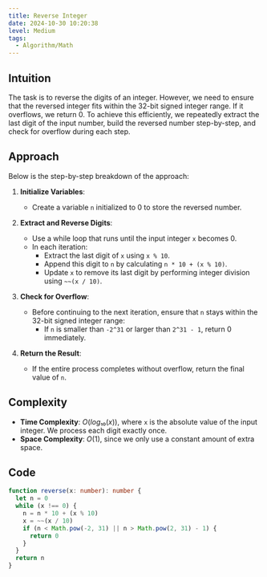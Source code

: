 ```yaml
---
title: Reverse Integer
date: 2024-10-30 10:20:38
level: Medium
tags:  
  - Algorithm/Math
---
```


## Intuition

The task is to reverse the digits of an integer. However, we need to ensure that the reversed integer fits within the 32-bit signed integer range. If it overflows, we return 0. To achieve this efficiently, we repeatedly extract the last digit of the input number, build the reversed number step-by-step, and check for overflow during each step.

## **Approach**

Below is the step-by-step breakdown of the approach:

1. **Initialize Variables**:
	- Create a variable `n` initialized to 0 to store the reversed number.
   
2. **Extract and Reverse Digits**:
	- Use a while loop that runs until the input integer `x` becomes 0.
	- In each iteration:
		- Extract the last digit of `x` using `x % 10`.
		- Append this digit to `n` by calculating `n * 10 + (x % 10)`.
		- Update `x` to remove its last digit by performing integer division using `~~(x / 10)`.
3. **Check for Overflow**:
	- Before continuing to the next iteration, ensure that `n` stays within the 32-bit signed integer range:
		- If `n` is smaller than `-2^31` or larger than `2^31 - 1`, return 0 immediately.

4. **Return the Result**:
	- If the entire process completes without overflow, return the final value of `n`.

## Complexity

- **Time Complexity**: $O(log₁₀(x))$, where `x` is the absolute value of the input integer. We process each digit exactly once.
- **Space Complexity**: $O(1)$, since we only use a constant amount of extra space.

## Code

```ts
function reverse(x: number): number {
  let n = 0
  while (x !== 0) {
    n = n * 10 + (x % 10)
    x = ~~(x / 10)
    if (n < Math.pow(-2, 31) || n > Math.pow(2, 31) - 1) {
      return 0
    }
  }
  return n
}
```
